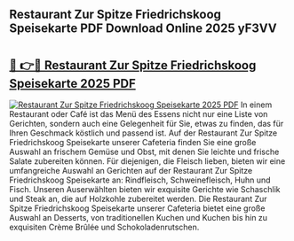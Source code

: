 ## Restaurant Zur Spitze Friedrichskoog Speisekarte PDF Download Online 2025 yF3VV

# <h2><a href="http://gcb56m0.nevu.top/?p=Restaurant+Zur+Spitze+Friedrichskoog+Speisekarte">🔗 👉🔴 Restaurant Zur Spitze Friedrichskoog Speisekarte 2025 PDF</a></h2>

[![Restaurant Zur Spitze Friedrichskoog Speisekarte 2025 PDF](https://i.imgur.com/dBaPXMq.png)](http://gcb56m0.nevu.top/?p=Restaurant+Zur+Spitze+Friedrichskoog+Speisekarte)
In einem Restaurant oder Café ist das Menü des Essens nicht nur eine Liste von Gerichten, sondern auch eine Gelegenheit für Sie, etwas zu finden, das für Ihren Geschmack köstlich und passend ist. Auf der Restaurant Zur Spitze Friedrichskoog Speisekarte unserer Cafeteria finden Sie eine große Auswahl an frischem Gemüse und Obst, mit denen Sie leichte und frische Salate zubereiten können. Für diejenigen, die Fleisch lieben, bieten wir eine umfangreiche Auswahl an Gerichten auf der Restaurant Zur Spitze Friedrichskoog Speisekarte an: Rindfleisch, Schweinefleisch, Huhn und Fisch. Unseren Auserwählten bieten wir exquisite Gerichte wie Schaschlik und Steak an, die auf Holzkohle zubereitet werden. Die Restaurant Zur Spitze Friedrichskoog Speisekarte unserer Cafeteria bietet eine große Auswahl an Desserts, von traditionellen Kuchen und Kuchen bis hin zu exquisiten Crème Brûlée und Schokoladenrutschen.
